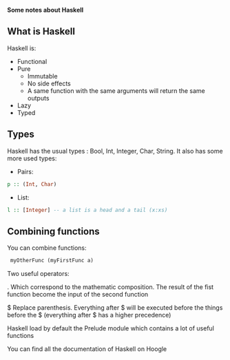 **Some notes about Haskell**

## What is Haskell

Haskell is:
- Functional
- Pure
  - Immutable
  - No side effects
  - A same function with the same arguments will return the same outputs
- Lazy
- Typed

## Types

Haskell has the usual types : Bool, Int, Integer, Char, String. It also has some more used types:
- Pairs:
```haskell
p :: (Int, Char)
```
- List:
```haskell
l :: [Integer] -- a list is a head and a tail (x:xs)
```
## Combining functions

You can combine functions:

```haskell
 myOtherFunc (myFirstFunc a)
 ```
 Two useful operators:

 . Which correspond to the mathematic composition. The result of the fist function become the input of the second function

 $ Replace parenthesis. Everything after $ will be executed before the things before the $ (everything after $ has a higher precedence)

 Haskell load by default the Prelude module which contains a lot of useful functions

 You can find all the documentation of Haskell on Hoogle
